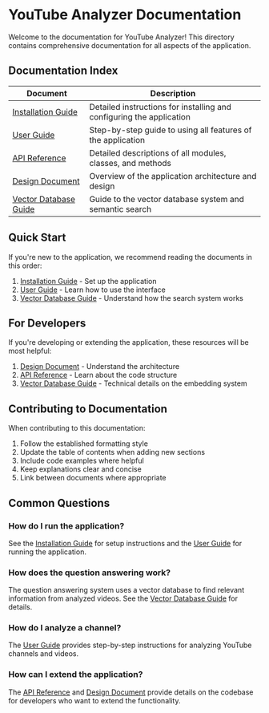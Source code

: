 # YouTube Analyzer Documentation

Welcome to the documentation for YouTube Analyzer! This directory contains comprehensive documentation for all aspects of the application.

## Documentation Index

| Document | Description |
|----------|-------------|
| [Installation Guide](installation.md) | Detailed instructions for installing and configuring the application |
| [User Guide](user_guide.md) | Step-by-step guide to using all features of the application |
| [API Reference](api_reference.md) | Detailed descriptions of all modules, classes, and methods |
| [Design Document](design.md) | Overview of the application architecture and design |
| [Vector Database Guide](vector_database.md) | Guide to the vector database system and semantic search |

## Quick Start

If you're new to the application, we recommend reading the documents in this order:

1. [Installation Guide](installation.md) - Set up the application
2. [User Guide](user_guide.md) - Learn how to use the interface
3. [Vector Database Guide](vector_database.md) - Understand how the search system works

## For Developers

If you're developing or extending the application, these resources will be most helpful:

1. [Design Document](design.md) - Understand the architecture
2. [API Reference](api_reference.md) - Learn about the code structure
3. [Vector Database Guide](vector_database.md) - Technical details on the embedding system

## Contributing to Documentation

When contributing to this documentation:

1. Follow the established formatting style
2. Update the table of contents when adding new sections
3. Include code examples where helpful
4. Keep explanations clear and concise
5. Link between documents where appropriate

## Common Questions

### How do I run the application?

See the [Installation Guide](installation.md) for setup instructions and the [User Guide](user_guide.md) for running the application.

### How does the question answering work?

The question answering system uses a vector database to find relevant information from analyzed videos. See the [Vector Database Guide](vector_database.md) for details.

### How do I analyze a channel?

The [User Guide](user_guide.md) provides step-by-step instructions for analyzing YouTube channels and videos.

### How can I extend the application?

The [API Reference](api_reference.md) and [Design Document](design.md) provide details on the codebase for developers who want to extend the functionality.
